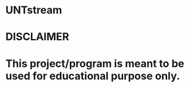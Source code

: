 # UNTstream


# DISCLAIMER 
# This project/program is meant to be used for educational purpose only.
